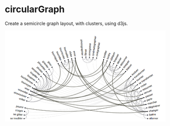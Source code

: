 circularGraph
=============

Create a semicircle graph layout, with clusters, using d3js.


![screenshot](https://github.com/xdze2/circularGraph/blob/master/screenshots/screenShot_circularGraph.png?raw=true)
